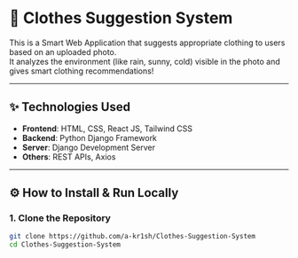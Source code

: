 # 👕 Clothes Suggestion System

This is a Smart Web Application that suggests appropriate clothing to users based on an uploaded photo.  
It analyzes the environment (like rain, sunny, cold) visible in the photo and gives smart clothing recommendations!

---

## ✨ Technologies Used

- **Frontend**: HTML, CSS, React JS, Tailwind CSS
- **Backend**: Python Django Framework
- **Server**: Django Development Server
- **Others**: REST APIs, Axios

---

## ⚙️ How to Install & Run Locally

### 1. Clone the Repository

```bash
git clone https://github.com/a-kr1sh/Clothes-Suggestion-System
cd Clothes-Suggestion-System
